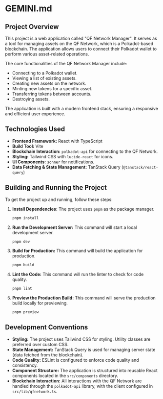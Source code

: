 # GEMINI.md

## Project Overview

This project is a web application called "QF Network Manager". It serves as a tool for managing assets on the QF Network, which is a Polkadot-based blockchain. The application allows users to connect their Polkadot wallet to perform various asset-related operations.

The core functionalities of the QF Network Manager include:
- Connecting to a Polkadot wallet.
- Viewing a list of existing assets.
- Creating new assets on the network.
- Minting new tokens for a specific asset.
- Transferring tokens between accounts.
- Destroying assets.

The application is built with a modern frontend stack, ensuring a responsive and efficient user experience.

## Technologies Used

- **Frontend Framework:** React with TypeScript
- **Build Tool:** Vite
- **Blockchain Interaction:** `polkadot-api` for connecting to the QF Network.
- **Styling:** Tailwind CSS with `lucide-react` for icons.
- **UI Components:** `sonner` for notifications.
- **Data Fetching & State Management:** TanStack Query (`@tanstack/react-query`)

## Building and Running the Project

To get the project up and running, follow these steps:

1.  **Install Dependencies:**
    The project uses `pnpm` as the package manager.

    ```bash
    pnpm install
    ```

2.  **Run the Development Server:**
    This command will start a local development server.

    ```bash
    pnpm dev
    ```

3.  **Build for Production:**
    This command will build the application for production.

    ```bash
    pnpm build
    ```

4.  **Lint the Code:**
    This command will run the linter to check for code quality.

    ```bash
    pnpm lint
    ```

5.  **Preview the Production Build:**
    This command will serve the production build locally for previewing.
    ```bash
    pnpm preview
    ```

## Development Conventions

- **Styling:** The project uses Tailwind CSS for styling. Utility classes are preferred over custom CSS.
- **State Management:** TanStack Query is used for managing server state (data fetched from the blockchain).
- **Code Quality:** ESLint is configured to enforce code quality and consistency.
- **Component Structure:** The application is structured into reusable React components located in the `src/components` directory.
- **Blockchain Interaction:** All interactions with the QF Network are handled through the `polkadot-api` library, with the client configured in `src/lib/qfnetwork.ts`.
